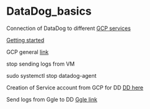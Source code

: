 # DataDog_basics

Connection of DataDog to different [GCP services](https://docs.datadoghq.com/integrations/google_cloud_platform/)

[Getting started](https://docs.datadoghq.com/getting_started/agent/)

GCP general [link](https://console.cloud.google.com/marketplace/product/datadog-public/datadog?q=search&referrer=search&project=ari-dp-prt-uat)

stop sending logs from VM

sudo systemctl stop datadog-agent

Creation of Service account from GCP for DD [DD here](https://docs.datadoghq.com/integrations/google_cloud_platform/#setup)

Send logs from Ggle to DD [Ggle link](https://cloud.google.com/architecture/partners/scenarios-for-exporting-cloud-logging-data-datadog)
